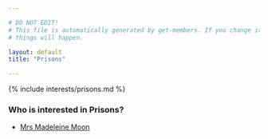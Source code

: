 ```yaml
---

# DO NOT EDIT!
# This file is automatically generated by get-members. If you change it, bad
# things will happen.

layout: default
title: "Prisons"

---
```


{% include interests/prisons.md %}

### Who is interested in Prisons?


* [Mrs Madeleine Moon](members/mrs-madeleine-moon.html)
